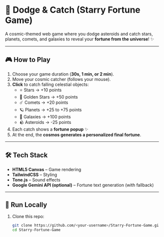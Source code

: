 # 🌌 Dodge & Catch (Starry Fortune Game)

A cosmic-themed web game where you dodge asteroids and catch stars, planets, comets, and galaxies to reveal your **fortune from the universe**! ✨

---

## 🎮 How to Play
1. Choose your game duration (**30s, 1 min, or 2 min**).
2. Move your cosmic catcher (follows your mouse).
3. **Click** to catch falling celestial objects:
   - ⭐ Stars → +10 points  
   - 🌟 Golden Stars → +50 points  
   - ☄️ Comets → +20 points  
   - 🪐 Planets → +25 to +75 points  
   - 🌌 Galaxies → +100 points  
   - 🪨 Asteroids → -25 points  
4. Each catch shows a **fortune popup** ✨  
5. At the end, the **cosmos generates a personalized final fortune**.

---

## 🛠️ Tech Stack
- **HTML5 Canvas** – Game rendering  
- **TailwindCSS** – Styling  
- **Tone.js** – Sound effects  
- **Google Gemini API (optional)** – Fortune text generation (with fallback)  

---

## 🚀 Run Locally
1. Clone this repo:
   ```bash
   git clone https://github.com/<your-username>/Starry-Fortune-Game.git
   cd Starry-Fortune-Game
